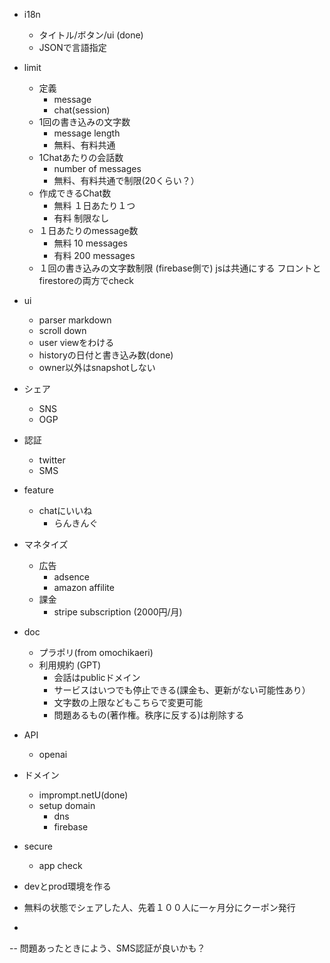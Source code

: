 
- i18n
  - タイトル/ボタン/ui (done)
  - JSONで言語指定
- limit
  - 定義
    - message
    - chat(session)
  - 1回の書き込みの文字数
     - message length
     - 無料、有料共通
  - 1Chatあたりの会話数
     - number of messages
     - 無料、有料共通で制限(20くらい？）
  - 作成できるChat数
     - 無料 １日あたり１つ
     - 有料 制限なし
  - １日あたりのmessage数
     - 無料 10 messages
     - 有料 200 messages
  - １回の書き込みの文字数制限
      (firebase側で)
      jsは共通にする
      フロントとfirestoreの両方でcheck
- ui
  - parser markdown
  - scroll down
  - user viewをわける
  - historyの日付と書き込み数(done)
  - owner以外はsnapshotしない
- シェア
  - SNS 
  - OGP
- 認証
  - twitter
  - SMS
- feature
  - chatにいいね
    - らんきんぐ

- マネタイズ
  - 広告
    - adsence
    - amazon affilite
  - 課金
    - stripe subscription (2000円/月)
- doc
  - プラポリ(from omochikaeri)
  - 利用規約 (GPT)
    - 会話はpublicドメイン
    - サービスはいつでも停止できる(課金も、更新がない可能性あり）
    - 文字数の上限などもこちらで変更可能
    - 問題あるもの(著作権。秩序に反する)は削除する
- API
  - openai
- ドメイン
  - imprompt.netU(done)
  - setup domain
    - dns
    - firebase
- secure
  - app check
- devとprod環境を作る
- 無料の状態でシェアした人、先着１００人に一ヶ月分にクーポン発行
- 

--
問題あったときによう、SMS認証が良いかも？
